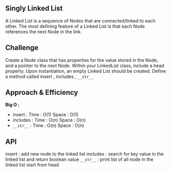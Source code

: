 ## Singly Linked List
A Linked List is a sequence of Nodes that are connected/linked to each other. The most defining feature of a Linked List is that each Node references the next Node in the link.


## Challenge
Create a Node class that has properties for the value stored in the Node, and a pointer to the next Node.
Within your LinkedList class, include a head property. Upon instantiation, an empty Linked List should be created.
Define a method called insert , includes , `__str__`

## Approach & Efficiency
**Big O :**
- insert :
Time : O(1)
Space : O(1)
- includes :
Time : O(n)
Space : O(n)
- `__str__` :
Time : O(n)
Space : O(n)

## API
insert :  add new node to the linked list
includes :  search for key value in the linked list and return boolean value
`__str__` : print list of all node in the linked list start from head

